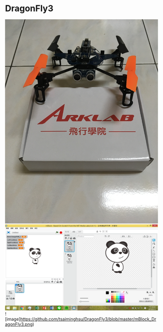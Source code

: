 # DragonFly3

![image](https://github.com/tsaiminghsu/DragonFly3/blob/master/DragonFly3.JPG)
![image](https://github.com/tsaiminghsu/DragonFly3/blob/master/mBlock.png)
![image]https://github.com/tsaiminghsu/DragonFly3/blob/master/mBlock_DragonFly3.png)
